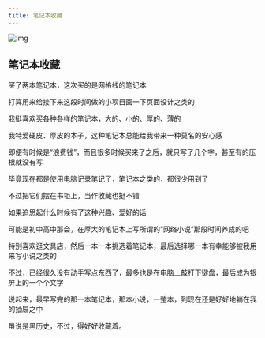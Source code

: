 ```yaml
---
title: 笔记本收藏
---
```


<img :src="$withBase('/assets/img/生活与工作/笔记本收藏.jpg')" alt="img">

## 笔记本收藏

买了两本笔记本，这次买的是网格线的笔记本

打算用来给接下来这段时间做的小项目画一下页面设计之类的

我挺喜欢买各种各样的笔记本，大的、小的、厚的、薄的

我特爱硬皮、厚皮的本子，这种笔记本总能给我带来一种莫名的安心感

即便有时候是“浪费钱”，而且很多时候买来了之后，就只写了几个字，甚至有的压根就没有写

毕竟现在都是使用电脑记录笔记了，笔记本之类的，都很少用到了

不过把它们摆在书柜上，当作收藏也挺不错

如果追思起什么时候有了这种兴趣、爱好的话

可能是初中高中那会，在厚大的笔记本上写所谓的“网络小说”那段时间养成的吧

特别喜欢逛文具店，然后一本一本挑选着笔记本，最后选择哪一本有幸能够被我用来写小说之类的

不过，已经很久没有动手写点东西了，最多也是在电脑上敲打下键盘，最后成为银屏上的一个个文字

说起来，最早写完的那一本笔记本，那本小说，一整本，到现在还是好好地躺在我的抽屉之中

虽说是黑历史，不过，得好好收藏着。